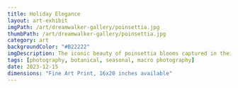 ```yaml
---
title: Holiday Elegance
layout: art-exhibit
imgPath: /art/dreamwalker-gallery/poinsettia.jpg
thumbPath: /art/dreamwalker-gallery/poinsettia.jpg
category: art
backgroundColor: "#B22222"
imgDescription: The iconic beauty of poinsettia blooms captured in their seasonal glory, where deep crimson petals create a study in natural geometry and festive warmth
tags: [photography, botanical, seasonal, macro photography]
date: 2023-12-15
dimensions: "Fine Art Print, 16x20 inches available"
---
```

